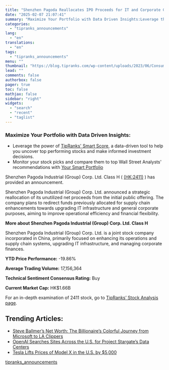 ```yaml
---
title: "Shenzhen Pagoda Reallocates IPO Proceeds for IT and Corporate Growth"
date: "2025-02-07 21:07:41"
summary: "Maximize Your Portfolio with Data Driven Insights:Leverage the power of TipRanks' Smart Score, a data-driven tool to help you uncover top performing stocks and make informed investment decisions. Monitor your stock picks and compare them to top Wall Street Analysts' recommendations with Your Smart PortfolioShenzhen Pagoda Industrial (Group) Corp. Ltd...."
categories:
  - "tipranks_announcements"
lang:
  - "en"
translations:
  - "en"
tags:
  - "tipranks_announcements"
menu: ""
thumbnail: "https://blog.tipranks.com/wp-content/uploads/2023/06/Consumer-Cylical-8-750x406.jpg"
lead: ""
comments: false
authorbox: false
pager: true
toc: false
mathjax: false
sidebar: "right"
widgets:
  - "search"
  - "recent"
  - "taglist"
---
```


### Maximize Your Portfolio with Data Driven Insights:

* Leverage the power of [TipRanks' Smart Score](https://www.tipranks.com/screener/top-smart-score-stocks), a data-driven tool to help you uncover top performing stocks and make informed investment decisions.
* Monitor your stock picks and compare them to top Wall Street Analysts' recommendations with  [Your Smart Portfolio](https://www.tipranks.com/smart-portfolio/holdings)

Shenzhen Pagoda Industrial (Group) Corp. Ltd. Class H ( [(HK:2411)](https://www.tipranks.com/stocks/hk:2411) ) has provided an announcement.

Shenzhen Pagoda Industrial (Group) Corp. Ltd. announced a strategic reallocation of its unutilized net proceeds from the initial public offering. The company plans to redirect funds previously allocated for supply chain enhancements towards upgrading IT infrastructure and general corporate purposes, aiming to improve operational efficiency and financial flexibility.

**More about Shenzhen Pagoda Industrial (Group) Corp. Ltd. Class H**

Shenzhen Pagoda Industrial (Group) Corp. Ltd. is a joint stock company incorporated in China, primarily focused on enhancing its operations and supply chain systems, upgrading IT infrastructure, and managing corporate finances.

**YTD Price Performance:** -19.86%

**Average Trading Volume:** 17,156,364

**Technical Sentiment Consensus Rating:** Buy

**Current Market Cap:** HK$1.66B

For an in-depth examination of 2411 stock, go to [TipRanks’ Stock Analysis page](https://www.tipranks.com/stocks/hk:2411/stock-analysis).

Trending Articles:
------------------

* [Steve Ballmer’s Net Worth: The Billionaire’s Colorful Journey from Microsoft to LA Clippers](https://www.tipranks.com/news/steve-ballmers-net-worth-the-billionaires-colorful-journey-from-microsoft-to-la-clippers)
* [OpenAI Searches Sites Across the U.S. for Project Stargate’s Data Centers](https://www.tipranks.com/news/openai-searches-sites-across-the-u-s-for-project-stargates-data-centers)
* [Tesla Lifts Prices of Model X in the U.S. by $5,000](https://www.tipranks.com/news/tesla-lifts-prices-of-model-x-in-the-u-s-by-5000)

[tipranks_announcements](https://www.tipranks.com/news/company-announcements/shenzhen-pagoda-reallocates-ipo-proceeds-for-it-and-corporate-growth)
